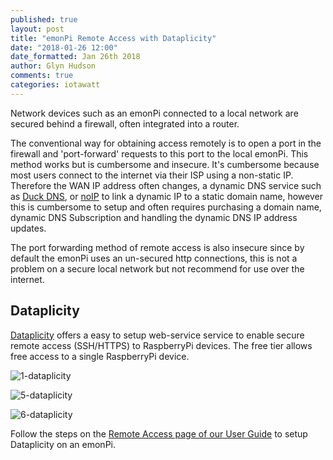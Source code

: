```yaml
---
published: true
layout: post
title: "emonPi Remote Access with Dataplicity"
date: "2018-01-26 12:00"
date_formatted: Jan 26th 2018
author: Glyn Hudson
comments: true
categories: iotawatt
---
```



Network devices such as an emonPi connected to a local network are secured behind a firewall, often integrated into a router.

The conventional way for obtaining access remotely is to open a port in the firewall and 'port-forward' requests to this port to the local emonPi. This method works but is cumbersome and insecure. It's cumbersome because most users connect to the internet via their ISP using a non-static IP. Therefore the WAN IP address often changes, a dynamic DNS service such as [Duck DNS](https://www.duckdns.org/), or [noIP](https://www.noip.com) to link a dynamic IP to a static domain name, however this is cumbersome to setup and often requires purchasing a domain name, dynamic DNS Subscription and handling the dynamic DNS IP address updates.

The port forwarding method of remote access is also insecure since by default the emonPi uses an un-secured http connections, this is not a problem on a secure local network but not recommend for use over the internet.

## Dataplicity 

[Dataplicity](https://www.dataplicity.com) offers a easy to setup web-service service to enable secure remote access (SSH/HTTPS) to RaspberryPi devices. The free tier allows free access to a single RaspberryPi device.

![1-dataplicity]({{site.image_path}}/1-dataplicity.png)

![5-dataplicity]({{site.image_path}}/5-dataplicity.png)

![6-dataplicity]({{site.image_path}}/6-dataplicity.png)

Follow the steps on the [Remote Access page of our User Guide](https://guide.openenergymonitor.org/setup/remote-access/) to setup Dataplicity on an emonPi. 


